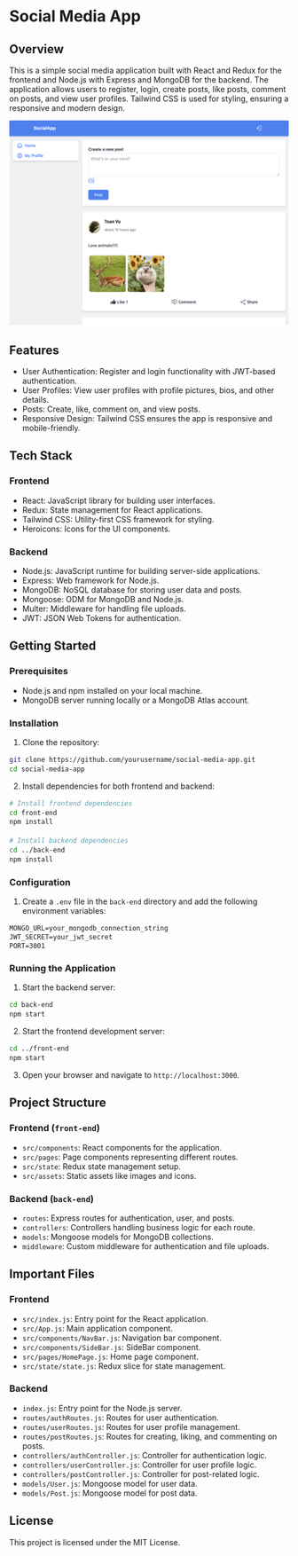 # Social Media App

## Overview

This is a simple social media application built with React and Redux for the frontend and Node.js with Express and MongoDB for the backend. The application allows users to register, login, create posts, like posts, comment on posts, and view user profiles. Tailwind CSS is used for styling, ensuring a responsive and modern design.

![App Screenshot](./AppHomePage.png)

## Features

- User Authentication: Register and login functionality with JWT-based authentication.
- User Profiles: View user profiles with profile pictures, bios, and other details.
- Posts: Create, like, comment on, and view posts.
- Responsive Design: Tailwind CSS ensures the app is responsive and mobile-friendly.

## Tech Stack

### Frontend

- React: JavaScript library for building user interfaces.
- Redux: State management for React applications.
- Tailwind CSS: Utility-first CSS framework for styling.
- Heroicons: Icons for the UI components.

### Backend

- Node.js: JavaScript runtime for building server-side applications.
- Express: Web framework for Node.js.
- MongoDB: NoSQL database for storing user data and posts.
- Mongoose: ODM for MongoDB and Node.js.
- Multer: Middleware for handling file uploads.
- JWT: JSON Web Tokens for authentication.

## Getting Started

### Prerequisites

- Node.js and npm installed on your local machine.
- MongoDB server running locally or a MongoDB Atlas account.

### Installation

1. Clone the repository:

```bash
git clone https://github.com/yourusername/social-media-app.git
cd social-media-app
```

2. Install dependencies for both frontend and backend:

```bash
# Install frontend dependencies
cd front-end
npm install

# Install backend dependencies
cd ../back-end
npm install
```

### Configuration

1. Create a `.env` file in the `back-end` directory and add the following environment variables:

```plaintext
MONGO_URL=your_mongodb_connection_string
JWT_SECRET=your_jwt_secret
PORT=3001
```

### Running the Application

1. Start the backend server:

```bash
cd back-end
npm start
```

2. Start the frontend development server:

```bash
cd ../front-end
npm start
```

3. Open your browser and navigate to `http://localhost:3000`.

## Project Structure

### Frontend (`front-end`)

- `src/components`: React components for the application.
- `src/pages`: Page components representing different routes.
- `src/state`: Redux state management setup.
- `src/assets`: Static assets like images and icons.

### Backend (`back-end`)

- `routes`: Express routes for authentication, user, and posts.
- `controllers`: Controllers handling business logic for each route.
- `models`: Mongoose models for MongoDB collections.
- `middleware`: Custom middleware for authentication and file uploads.

## Important Files

### Frontend

- `src/index.js`: Entry point for the React application.
- `src/App.js`: Main application component.
- `src/components/NavBar.js`: Navigation bar component.
- `src/components/SideBar.js`: SideBar component.
- `src/pages/HomePage.js`: Home page component.
- `src/state/state.js`: Redux slice for state management.

### Backend

- `index.js`: Entry point for the Node.js server.
- `routes/authRoutes.js`: Routes for user authentication.
- `routes/userRoutes.js`: Routes for user profile management.
- `routes/postRoutes.js`: Routes for creating, liking, and commenting on posts.
- `controllers/authController.js`: Controller for authentication logic.
- `controllers/userController.js`: Controller for user profile logic.
- `controllers/postController.js`: Controller for post-related logic.
- `models/User.js`: Mongoose model for user data.
- `models/Post.js`: Mongoose model for post data.

## License

This project is licensed under the MIT License.

